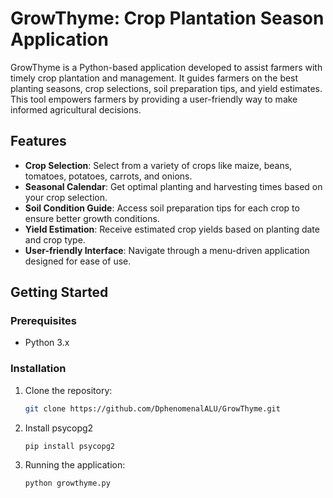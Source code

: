 # GrowThyme: Crop Plantation Season Application

GrowThyme is a Python-based application developed to assist farmers with timely crop plantation and management. It guides farmers on the best planting seasons, crop selections, soil preparation tips, and yield estimates. This tool empowers farmers by providing a user-friendly way to make informed agricultural decisions.

## Features

- **Crop Selection**: Select from a variety of crops like maize, beans, tomatoes, potatoes, carrots, and onions.
- **Seasonal Calendar**: Get optimal planting and harvesting times based on your crop selection.
- **Soil Condition Guide**: Access soil preparation tips for each crop to ensure better growth conditions.
- **Yield Estimation**: Receive estimated crop yields based on planting date and crop type.
- **User-friendly Interface**: Navigate through a menu-driven application designed for ease of use.

## Getting Started

### Prerequisites
- Python 3.x

### Installation
1. Clone the repository:
   ```bash
   git clone https://github.com/DphenomenalALU/GrowThyme.git
2. Install psycopg2
   ```bash
   pip install psycopg2
3. Running the application:
   ```bash
   python growthyme.py 
  
